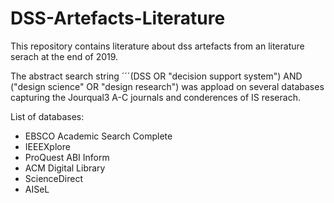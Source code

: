 # DSS-Artefacts-Literature

This repository contains literature about dss artefacts from an literature serach at the end of 2019.

The abstract search string ´´´(DSS OR "decision support system") AND ("design science" OR "design research") was appload on several databases capturing the Jourqual3 A-C journals and conderences of IS reserach.

List of databases:
* EBSCO Academic Search Complete
* IEEEXplore
* ProQuest ABI Inform
* ACM Digital Library
* ScienceDirect
* AISeL
